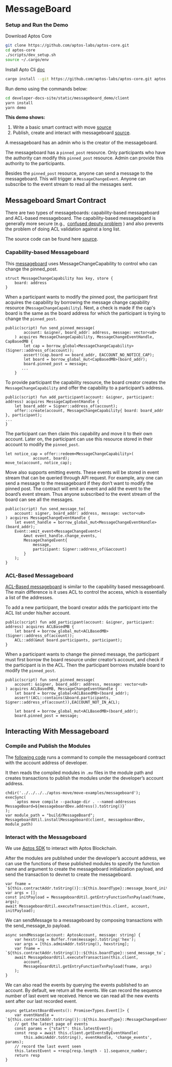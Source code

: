 # MessageBoard

### Setup and Run the Demo

Download Aptos Core

```bash
git clone https://github.com/aptos-labs/aptos-core.git
cd aptos-core
./scripts/dev_setup.sh
source ~/.cargo/env
```

Install Apto Cli [doc](https://github.com/aptos-labs/aptos-core/tree/main/crates/aptos)

```bash
cargo install --git https://github.com/aptos-labs/aptos-core.git aptos
```

Run demo using the commands below: 

```bash
cd developer-docs-site/static/messageboard_demo/client
yarn install
yarn demo
```

**This demo shows:**

1. Write a basic smart contract with move [source](https://github.com/aptos-labs/aptos-core/tree/main/aptos-move/move-examples/messageboard)
2. Publish, create and interact with messageboard [source](https://github.com/aptos-labs/aptos-core/tree/main/developer-docs-site/static/messageboard_demo/client).

A messageboard has an admin who is the creator of the messageboard.

The messageboard has a `pinned_post` resource. Only participants who have the authority can modify this `pinned_post` resource. Admin can provide this authority to the participants.

Besides the `pinned_post` resource, anyone can send a message to the messageboard. This will trigger a `MessageChangeEvent`. Anyone can subscribe to the event stream to read all the messages sent.

## Messageboard Smart Contract

There are two types of messageboards: capability-based messageboard and ACL-based messageboard. The capability-based messageboard is generally more secure (e.g.,  [confused deputy problem](https://en.wikipedia.org/wiki/Confused_deputy_problem) ) and also prevents the problem of doing ACL validation against a long list.

The source code can be found here [source](https://github.com/aptos-labs/aptos-core/tree/main/aptos-move/move-examples/messageboard).

### Capability-based Messageboard

This [messageboard](https://github.com/aptos-labs/aptos-core/blob/main/aptos-move/move-examples/messageboard/sources/CAPMessageBoard.move) uses MessageChangeCapability to control who can change the pinned_post.

```tsx
struct MessageChangeCapability has key, store {
    board: address
}
```

When a participant wants to modify the pinned post, the participant first acquires the capability by borrowing the message change capability resource (`MessageChangeCapability`). Next, a check is made if the cap's board is the same as the board address for which the participant is trying to change the `pinned_post`.
```tsx
public(script) fun send_pinned_message(
        account: &signer, board_addr: address, message: vector<u8>
    ) acquires MessageChangeCapability, MessageChangeEventHandle, CapBasedMB {
        let cap = borrow_global<MessageChangeCapability>(Signer::address_of(account));
        assert!(cap.board == board_addr, EACCOUNT_NO_NOTICE_CAP);
        let board = borrow_global_mut<CapBasedMB>(board_addr);
        board.pinned_post = message;
       ...
    }
```

To provide participant the capability resource, the board creator creates the `MessageChangeCapability` and offer the capability to a participant’s address. 

```tsx
public(script) fun add_participant(account: &signer, participant: address) acquires MessageCapEventHandle {
    let board_addr = Signer::address_of(account);
    offer::create(account, MessageChangeCapability{ board: board_addr }, participant);
...
}
```

The participant can then claim this capability and move it to their own account. Later on, the participant can use this resource stored in their account to modify the `pinned_post`.
```tsx
let notice_cap = offer::redeem<MessageChangeCapability>(
            account, board);
move_to(account, notice_cap);
```

Move also supports emitting events. These events will be stored in event stream that can be queried through API request. For example, any one can send a message to the messageboard if they don’t want to modify the pinned post. The contract will emit an event and add the event to the board’s event stream. Thus anyone subscribed to the event stream of the board can see all the messages.
```tsx
public(script) fun send_message_to(
    account: signer, board_addr: address, message: vector<u8>
) acquires MessageChangeEventHandle {
    let event_handle = borrow_global_mut<MessageChangeEventHandle>(board_addr);
    Event::emit_event<MessageChangeEvent>(
        &mut event_handle.change_events,
        MessageChangeEvent{
            message,
            participant: Signer::address_of(&account)
        }
    );
}
```

### ACL-Based Messageboard

[ACL-Based messageboard](https://github.com/aptos-labs/aptos-core/blob/main/aptos-move/move-examples/messageboard/sources/ACLMessageBoard.move) is similar to the capability based messageboard. The main difference is it uses ACL to control the access, which is essentially a list of the addresses. 

To add a new participant, the board creator adds the participant into the ACL list under his/her account. 

```tsx
public(script) fun add_participant(account: &signer, participant: address) acquires ACLBasedMB {
    let board = borrow_global_mut<ACLBasedMB>(Signer::address_of(account));
    ACL::add(&mut board.participants, participant);
}
```

When a participant wants to change the pinned message, the participant must first borrow the board resource under creator’s account, and check if the participant is in the ACL. Then the participant borrows mutable board to modify the `pinned_post`.
```tsx
public(script) fun send_pinned_message(
    account: &signer, board_addr: address, message: vector<u8>
) acquires ACLBasedMB, MessageChangeEventHandle {
    let board = borrow_global<ACLBasedMB>(board_addr);
    assert!(ACL::contains(&board.participants, Signer::address_of(account)),EACCOUNT_NOT_IN_ACL);

    let board = borrow_global_mut<ACLBasedMB>(board_addr);
    board.pinned_post = message;
```

## Interacting With Messageboard

### **Compile and Publish the Modules**

The [following code](https://github.com/aptos-labs/aptos-core/blob/main/developer-docs-site/static/messageboard_demo/client/index.ts) runs a command to compile the messageboard contract with the account address of developer. 

It then reads the compiled modules in `.mv` files in the module path and creates transactions to publish the modules under the developer’s account address.

```tsx
chdir('../../../../aptos-move/move-examples/messageboard');
execSync(
    `aptos move compile --package-dir . --named-addresses MessageBoard=${messageboardDev.address().toString()}`
);
var module_path = "build/MessageBoard";
MessageboardUtil.installMessageboard(client, messageboardDev, module_path)
```

### **Interact with the Messageboard**

We use [Aptos SDK](https://github.com/aptos-labs/aptos-core/tree/main/ecosystem/typescript/sdk) to interact with Aptos Blockchain. 

After the modules are published under the developer’s account address, we can use the functions of these published modules to specify the function name and argument to create the messageboard initialization payload, and send the transaction to devnet to create the messageboard.
```tsx
var fname = `${this.contractAddr.toString()}::${this.boardType}::message_board_init`;
var args = [];
const initPayload = MessageboardUtil.getEntryFunctionTxnPayload(fname, args);
await MessageboardUtil.executeTransaction(this.client, account, initPayload);
```

We can sendMessage to a messageboard by composing transactions with the send_message_to payload.

```tsx
async sendMessage(account: AptosAccount, message: string) {
    var hexstring = Buffer.from(message).toString('hex');
    var args = [this.adminAddr.toString(), hexstring];
    var fname = `${this.contractAddr.toString()}::${this.boardType}::send_message_to`;
    await MessageboardUtil.executeTransaction(this.client,
        account,
        MessageboardUtil.getEntryFunctionTxnPayload(fname, args)
    );
}
```

We can also read the events by querying the events published to an account. By default, we return all the events. We can record the sequence number of last event we received. Hence we can read all the new events sent after our last recorded event.
```tsx
async getLatestBoardEvents(): Promise<Types.Event[]> {
    var eventHandle = `${this.contractAddr.toString()}::${this.boardType}::MessageChangeEventHandle`;
    // get the latest page of events
    const params = {"start": this.latestEvent};
    const resp = await this.client.getEventsByEventHandle(
        this.adminAddr.toString(), eventHandle, 'change_events', params);
    // record the last event seen
    this.latestEvent = +resp[resp.length - 1].sequence_number;
    return resp
}
```
